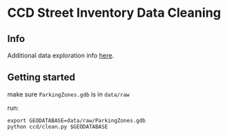 # CCD Street Inventory Data Cleaning

## Info
Additional data exploration info [here](data/README.md).

## Getting started
make sure `ParkingZones.gdb` is in `data/raw`  

run:
```
export GEODATABASE=data/raw/ParkingZones.gdb
python ccd/clean.py $GEODATABASE
```
